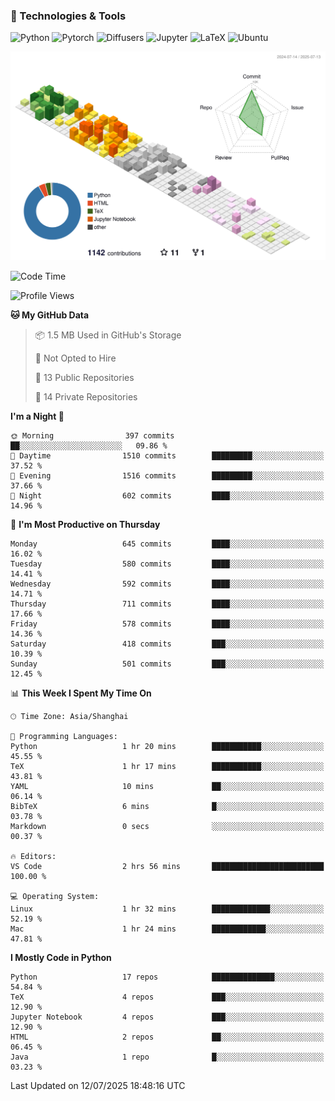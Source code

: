 ### 🧰 Technologies & Tools

![Python](https://img.shields.io/badge/python-%233776AB.svg?style=for-the-badge&logo=python&logoColor=white)
![Pytorch](https://img.shields.io/badge/pytorch-%23EE4C2C.svg?style=for-the-badge&logo=pytorch&logoColor=white)
![Diffusers](https://img.shields.io/badge/diffusers-HuggingFace-yellow?style=for-the-badge&logo=huggingface&logoColor=black)
![Jupyter](https://img.shields.io/badge/Jupyter-%23F37626.svg?style=for-the-badge&logo=Jupyter&logoColor=white)
![LaTeX](https://img.shields.io/badge/LaTeX-47A141?style=for-the-badge&logo=latex&logoColor=white)
![Ubuntu](https://img.shields.io/badge/Ubuntu-E95420?style=for-the-badge&logo=ubuntu&logoColor=white)


<!--![](https://raw.githubusercontent.com/BorisYang326/BorisYang326/output/github-contribution-grid-snake-dark.svg) -->
![](./profile-3d-contrib/profile-season-animate.svg)

<!--START_SECTION:waka-->
![Code Time](http://img.shields.io/badge/Code%20Time-933%20hrs%207%20mins-blue)

![Profile Views](http://img.shields.io/badge/Profile%20Views-0-blue)

**🐱 My GitHub Data** 

> 📦 1.5 MB Used in GitHub's Storage 
 > 
> 🚫 Not Opted to Hire
 > 
> 📜 13 Public Repositories 
 > 
> 🔑 14 Private Repositories 
 > 
**I'm a Night 🦉** 

```text
🌞 Morning                397 commits         ██░░░░░░░░░░░░░░░░░░░░░░░   09.86 % 
🌆 Daytime                1510 commits        █████████░░░░░░░░░░░░░░░░   37.52 % 
🌃 Evening                1516 commits        █████████░░░░░░░░░░░░░░░░   37.66 % 
🌙 Night                  602 commits         ████░░░░░░░░░░░░░░░░░░░░░   14.96 % 
```
📅 **I'm Most Productive on Thursday** 

```text
Monday                   645 commits         ████░░░░░░░░░░░░░░░░░░░░░   16.02 % 
Tuesday                  580 commits         ████░░░░░░░░░░░░░░░░░░░░░   14.41 % 
Wednesday                592 commits         ████░░░░░░░░░░░░░░░░░░░░░   14.71 % 
Thursday                 711 commits         ████░░░░░░░░░░░░░░░░░░░░░   17.66 % 
Friday                   578 commits         ████░░░░░░░░░░░░░░░░░░░░░   14.36 % 
Saturday                 418 commits         ███░░░░░░░░░░░░░░░░░░░░░░   10.39 % 
Sunday                   501 commits         ███░░░░░░░░░░░░░░░░░░░░░░   12.45 % 
```


📊 **This Week I Spent My Time On** 

```text
🕑︎ Time Zone: Asia/Shanghai

💬 Programming Languages: 
Python                   1 hr 20 mins        ███████████░░░░░░░░░░░░░░   45.55 % 
TeX                      1 hr 17 mins        ███████████░░░░░░░░░░░░░░   43.81 % 
YAML                     10 mins             ██░░░░░░░░░░░░░░░░░░░░░░░   06.14 % 
BibTeX                   6 mins              █░░░░░░░░░░░░░░░░░░░░░░░░   03.78 % 
Markdown                 0 secs              ░░░░░░░░░░░░░░░░░░░░░░░░░   00.37 % 

🔥 Editors: 
VS Code                  2 hrs 56 mins       █████████████████████████   100.00 % 

💻 Operating System: 
Linux                    1 hr 32 mins        █████████████░░░░░░░░░░░░   52.19 % 
Mac                      1 hr 24 mins        ████████████░░░░░░░░░░░░░   47.81 % 
```

**I Mostly Code in Python** 

```text
Python                   17 repos            ██████████████░░░░░░░░░░░   54.84 % 
TeX                      4 repos             ███░░░░░░░░░░░░░░░░░░░░░░   12.90 % 
Jupyter Notebook         4 repos             ███░░░░░░░░░░░░░░░░░░░░░░   12.90 % 
HTML                     2 repos             ██░░░░░░░░░░░░░░░░░░░░░░░   06.45 % 
Java                     1 repo              █░░░░░░░░░░░░░░░░░░░░░░░░   03.23 % 
```




 Last Updated on 12/07/2025 18:48:16 UTC
<!--END_SECTION:waka-->
